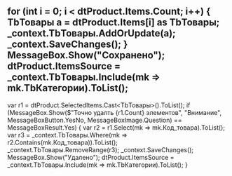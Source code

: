 for (int i = 0; i < dtProduct.Items.Count; i++)
 {
     TbТовары a = dtProduct.Items[i] as TbТовары;
     _context.TbТовары.AddOrUpdate(a);
     _context.SaveChanges();
 }
 MessageBox.Show("Сохранено");
 dtProduct.ItemsSource = _context.TbТовары.Include(mk => mk.TbКатегории).ToList();
----------------------------------------------------------------------------------------------------
 var r1 = dtProduct.SelectedItems.Cast<TbТовары>().ToList();
 if (MessageBox.Show($"Точно удалть {r1.Count} элементов", "Внимание",
     MessageBoxButton.YesNo,
     MessageBoxImage.Question) ==
     MessageBoxResult.Yes)
 {
     var r2 = r1.Select(mk => mk.Код_товара).ToList();
     var r3 = _context.TbТовары.Where(mk => r2.Contains(mk.Код_товара)).ToList();
     _context.TbТовары.RemoveRange(r3);
     _context.SaveChanges();
     MessageBox.Show("Удалено");
     dtProduct.ItemsSource = _context.TbТовары.Include(mk => mk.TbКатегории).ToList();
 }
